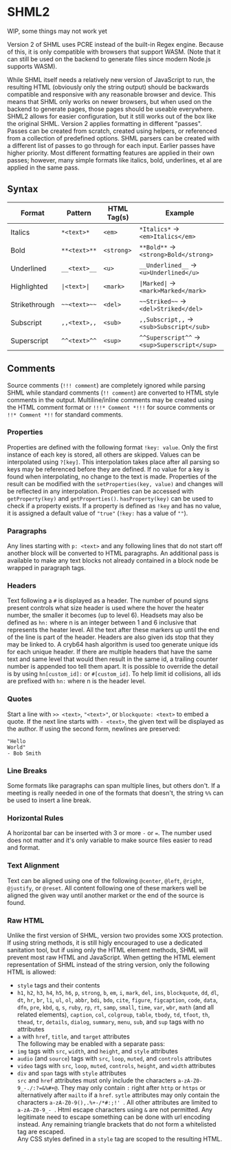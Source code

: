 # SHML2
WIP, some things may not work yet  
  
Version 2 of SHML uses PCRE instead of the built-in Regex engine. Because of this, it is only compatible with browsers that support WASM. (Note that it can still be used on the backend to generate files since modern Node.js supports WASM).
  
While SHML itself needs a relatively new version of JavaScript to run, the resulting HTML (obviously only the string output) should be backwards compatible and responsive with any reasonable browser and device. This means that SHML only works on newer browsers, but when used on the backend to generate pages, those pages should be useable everywhere.  
SHML2 allows for easier configuration, but it still works out of the box like the original SHML. Version 2 applies formatting in different "passes". Passes can be created from scratch, created using helpers, or referenced from a collection of predefined options. SHML parsers can be created with a different list of passes to go through for each input. Earlier passes have higher priority. Most different formatting features are applied in their own passes; however, many simple formats like italics, bold, underlines, et al are applied in the same pass.
## Syntax
| Format        | Pattern      | HTML Tag(s) | Example                                      |
| ------------- | ------------ | ----------- | -------------------------------------------- |
| Italics       | `*<text>*`   | `<em>`      | `*Italics*` → `<em>Italics</em>`             |
| Bold          | `**<text>**` | `<strong>`  | `**Bold**` → `<strong>Bold</strong>`         |
| Underlined    | `__<text>__` | `<u>`       | `__Underlined__` → `<u>Underlined</u>`       |
| Highlighted   | `\|<text>\|` | `<mark>`    | `\|Marked\|` → `<mark>Marked</mark>`         |
| Strikethrough | `~~<text>~~` | `<del>`     | `~~Striked~~` → `<del>Striked</del>`         |
| Subscript     | `,,<text>,,` | `<sub>`     | `,,Subscript,,` → `<sub>Subscript</sub>`     |
| Superscript   | `^^<text>^^` | `<sup>`     | `^^Superscript^^` → `<sup>Superscript</sup>` |

## Comments
Source comments (`!!! comment`) are completely ignored while parsing SHML while standard comments (`!! comment`) are converted to HTML style comments in the output. Multiline/inline comments may be created using the HTML comment format or `!!!* Comment *!!!` for source comments or `!!* Comment *!!` for standard comments.
### Properties
Properties are defined with the following format `!key: value`. Only the first instance of each key is stored, all others are skipped. Values can be interpolated using `?[key]`. This interpolation takes place after all parsing so keys may be referenced before they are defined. If no value for a key is found when interpolating, no change to the text is made. Properties of the result can be modified with the `setProperties(key, value)` and changes will be reflected in any interpolation. Properties can be accessed with `getProperty(key)` and `getProperties()`. `hasProperty(key)` can be used to check if a property exists. If a property is defined as `!key` and has no value, it is assigned a default value of `"true"` (`!key:` has a value of `""`).
### Paragraphs
Any lines starting with `p: <text>` and any following lines that do not start off another block will be converted to HTML paragraphs. An additional pass is available to make any text blocks not already contained in a block node be wrapped in paragraph tags.
### Headers
Text following a `#` is displayed as a header. The number of pound signs present controls what size header is used where the hover the heater number, the smaller it becomes (up to level 6). Headsets may also be defined as `hn:` where n is an integer between 1 and 6 inclusive that represents the heater level. All the text after these markers up until the end of the line is part of the header. Headers are also given ids stop that they may be linked to. A cryb64 hash algorithm is used too generate unique ids for each unique header. If there are multiple headers that have the same text and same level that would then result in the same id, a trailing counter number is appended too tell them apart. It is possible to override the detail is by using `hn[custom_id]:` or `#[custom_id]`. To help limit id collisions, all ids are prefixed with `hn:` where n is the header level.
### Quotes
Start a line with `>> <text>`, `"<text>"`, or `blockquote: <text>` to embed a quote. If the next line starts with `- <text>`, the given text will be displayed as the author.
If using the second form, newlines are preserved:
```
"Hello
World"
- Bob Smith
```
### Line Breaks
Some formats like paragraphs can span multiple lines, but others don't. If a meeting is really needed in one of the formats that doesn't, the string `%%` can be used to insert a line break.
### Horizontal Rules
A horizontal bar can be inserted with 3 or more `-` or `=`. The number used does not matter and it's only variable to make source files easier to read and format.
### Text Alignment
Text can be aligned using one of the following `@center`, `@left`, `@right`, `@justify`, or `@reset`. All content following one of these markers well be aligned the given way until another market or the end of the source is found.

### Raw HTML
Unlike the first version of SHML, version two provides some XXS protection. If using string methods, it is still higly encouraged to use a dedicated sanitation tool, but if using only the HTML element methods, SHML will prevent most raw HTML and JavaScript. When getting the HTML element representation of SHML instead of the string version, only the following HTML is allowed:
+ `style` tags and their contents
+ `h1`, `h2`, `h3`, `h4`, `h5`, `h6`, `p`, `strong`, `b`, `em`, `i`, `mark`, `del`, `ins`, `blockquote`, `dd`, `dl`, `dt`, `hr`, `br`, `li`, `ul`, `ol`, `abbr`, `bdi`, `bdo`, `cite`, `figure`, `figcaption`, `code`, `data`, `dfn`, `pre`, `kbd`, `q`, `s`, `ruby`, `rp`, `rt`, `samp`, `small`, `time`, `var`, `wbr`, `math` (and all related elements), `caption`, `col`, `colgroup`, `table`, `tbody`, `td`, `tfoot`, `th`, `thead`, `tr`, `details`, `dialog`, `summary`, `menu`, `sub`, and `sup` tags with no attributes
+ `a` with `href`, `title`, and `target` attributes  
The following may be enabled with a separate pass:
+ `img` tags with `src`, `width`, and `height`, and `style` attributes
+ `audio` (and `source`) tags with `src`, `loop`, `muted`, and `controls` attributes
+ `video` tags with `src`, `loop`, `muted`, `controls`, `height`, and `width` attributes
+ `div` and `span` tags with `style` attributes  
`src` and `href` attributes must only include the characters `a-zA-Z0-9_-./:?=&%#+@`. They may only contain `:` right after `http` or `https` or alternatively after `mailto` if a `href`. `sytle` attributes may only contain the characters `a-zA-Z0-9(),.%+-/*#:;!' `. All other attributes are limited to `a-zA-Z0-9_- `. Html escape characters using `&` are not permitted. Any legitimate need to escape something can be done with url encoding instead. Any remaining triangle brackets that do not form a whitelisted tag are escaped.  
Any CSS styles defined in a `style` tag are scoped to the resulting HTML.
